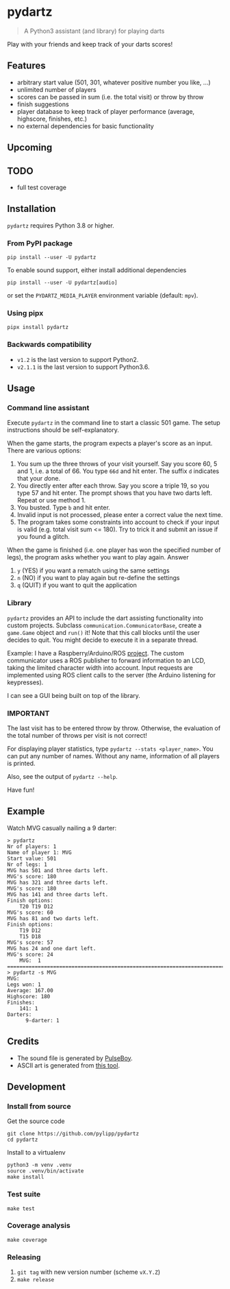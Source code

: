 # pydartz

>   A Python3 assistant (and library) for playing darts

Play with your friends and keep track of your darts scores!

## Features
- arbitrary start value (501, 301, whatever positive number you like, ...)
- unlimited number of players
- scores can be passed in sum (i.e. the total visit) or throw by throw
- finish suggestions
- player database to keep track of player performance (average, highscore, finishes, etc.)
- no external dependencies for basic functionality

## Upcoming

## TODO
- full test coverage

## Installation

`pydartz` requires Python 3.8 or higher.

### From PyPI package

    pip install --user -U pydartz

To enable sound support, either install additional dependencies

    pip install --user -U pydartz[audio]

or set the `PYDARTZ_MEDIA_PLAYER` environment variable (default: `mpv`).

### Using pipx

    pipx install pydartz

### Backwards compatibility

- `v1.2` is the last version to support Python2.
- `v2.1.1` is the last version to support Python3.6.

## Usage

### Command line assistant

Execute `pydartz` in the command line to start a classic 501 game. The setup instructions should be self-explanatory.

When the game starts, the program expects a player's score as an input. There are various options:

1. You sum up the three throws of your visit yourself. Say you score 60, 5 and 1, i.e. a total of 66. You type `66d` and hit enter. The suffix `d` indicates that your *d*one.
1. You directly enter after each throw. Say you score a triple 19, so you type 57 and hit enter. The prompt shows that you have two darts left. Repeat or use method 1.
1. You busted. Type `b` and hit enter.
1. Invalid input is not processed, please enter a correct value the next time.
1. The program takes some constraints into account to check if your input is valid (e.g. total visit sum <= 180). Try to trick it and submit an issue if you found a glitch.

When the game is finished (i.e. one player has won the specified number of legs), the program asks whether you want to play again. Answer

1. `y` (YES) if you want a rematch using the same settings
1. `n` (NO) if you want to play again but re-define the settings
1. `q` (QUIT) if you want to quit the application

### Library

`pydartz` provides an API to include the dart assisting functionality into custom projects. Subclass `communication.CommunicatorBase`, create a `game.Game` object and `run()` it! Note that this call blocks until the user decides to quit. You might decide to execute it in a separate thread.

Example: I have a Raspberry/Arduino/ROS [project](https://github.com/pylipp/dartbox). The custom communicator uses a ROS publisher to forward information to an LCD, taking the limited character width into account. Input requests are implemented using ROS client calls to the server (the Arduino listening for keypresses).

I can see a GUI being built on top of the library.

### IMPORTANT

The last visit has to be entered throw by throw. Otherwise, the evaluation of the total number of throws per visit is not correct!

For displaying player statistics, type `pydartz --stats <player_name>`. You can put any number of names. Without any name, information of all players is printed.

Also, see the output of `pydartz --help`.

Have fun!

## Example

Watch MVG casually nailing a 9 darter:

    > pydartz
    Nr of players: 1
    Name of player 1: MVG
    Start value: 501
    Nr of legs: 1
    MVG has 501 and three darts left.
    MVG's score: 180
    MVG has 321 and three darts left.
    MVG's score: 180
    MVG has 141 and three darts left.
    Finish options:
        T20 T19 D12
    MVG's score: 60
    MVG has 81 and two darts left.
    Finish options:
        T19 D12
        T15 D18
    MVG's score: 57
    MVG has 24 and one dart left.
    MVG's score: 24
        MVG:  1
    ================================================================================
    > pydartz -s MVG
    MVG:
    Legs won: 1
    Average: 167.00
    Highscore: 180
    Finishes:
        141: 1
    Darters:
          9-darter: 1

## Credits
- The sound file is generated by [PulseBoy](http://www.pulseboy.com/).
- ASCII art is generated from [this tool](http://patorjk.com/software/taag/#p=display&f=Isometric2&t=pydartz).

## Development

### Install from source

Get the source code

    git clone https://github.com/pylipp/pydartz
    cd pydartz

Install to a virtualenv

    python3 -m venv .venv
    source .venv/bin/activate
    make install

### Test suite

    make test

### Coverage analysis

    make coverage

### Releasing

1. `git tag` with new version number (scheme `vX.Y.Z`)
1. `make release`
